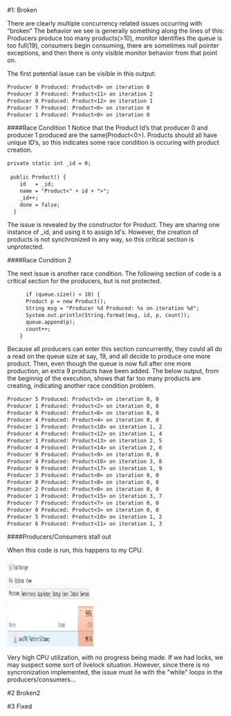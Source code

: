#1: Broken

There are clearly multiple concurrency related issues occurring with “broken” The behavior we see is generally something along the lines of this: Producers produce too many products(>10), monitor identifies the queue is too full(19), consumers begin consuming, there are sometimes null pointer exceptions, and then there is only visible monitor behavior from that point on. 

The first potential issue can be visible in this output: 
```
Producer 0 Produced: Product<0> on iteration 0
Producer 3 Produced: Product<11> on iteration 2
Producer 0 Produced: Product<12> on iteration 1
Producer 7 Produced: Product<6> on iteration 0
Producer 1 Produced: Product<0> on iteration 0
```

####Race Condition 1
Notice that the Product Id’s that producer 0 and producer 1 produced are the same(Product<0>). Products should all have unique ID’s, so this indicates some race condition is occuring with product creation. 

```
private static int _id = 0;

 public Product() {
    id   = _id;
    name = "Product<" + id + ">";
    _id++;
    done = false;
  }
  ```
  
  The issue is revealed by the constructor for Product. They are sharing one instance of _id, and using it to assign Id's. However, the creation of products is not synchronized in any way, so this critical section is unprotected. 
 
####Race Condition 2
 
  The next issue is another race condition. The following section of code is a critical section for the producers, but is not protected. 
  
  ```
        if (queue.size() < 10) {
        Product p = new Product();
        String msg = "Producer %d Produced: %s on iteration %d";
        System.out.println(String.format(msg, id, p, count));
        queue.append(p);
        count++;
      }
  ```
   Because all producers can enter this section concurrently, they could all do a read on the queue size at say, 19, and all decide to produce one more product. Then, even though the queue is now full after one more production, an extra 9 products have been added. The below output, from the beginnig of the execution, shows that far too many products are creating, indicating another race condition problem.
  
  ```
Producer 5 Produced: Product<5> on iteration 0, 0
Producer 1 Produced: Product<2> on iteration 0, 0
Producer 6 Produced: Product<6> on iteration 0, 0
Producer 4 Produced: Product<4> on iteration 0, 0
Producer 1 Produced: Product<10> on iteration 1, 2
Producer 4 Produced: Product<12> on iteration 1, 4
Producer 1 Produced: Product<13> on iteration 2, 5
Producer 4 Produced: Product<14> on iteration 2, 6
Producer 9 Produced: Product<9> on iteration 0, 0
Producer 4 Produced: Product<16> on iteration 3, 8
Producer 9 Produced: Product<17> on iteration 1, 9
Producer 3 Produced: Product<0> on iteration 0, 0
Producer 8 Produced: Product<8> on iteration 0, 0
Producer 2 Produced: Product<0> on iteration 0, 0
Producer 1 Produced: Product<15> on iteration 3, 7
Producer 7 Produced: Product<7> on iteration 0, 0
Producer 0 Produced: Product<3> on iteration 0, 0
Producer 5 Produced: Product<10> on iteration 1, 2
Producer 6 Produced: Product<11> on iteration 1, 3
  ```
 
####Producers/Consumers stall out

When this code is run, this happens to my CPU. 

<img src="CPU_Utilization.PNG" alt="Drawing" style="width: 200px; height:200px;"/>

Very high CPU utilization, with no progress being made. If we had locks, we may suspect some sort of livelock situation. However, since there is no syncronization implemented, the issue must lie with the "while" loops in the producers/consumers...

  
  
#2 Broken2
  
#3 Fixed
